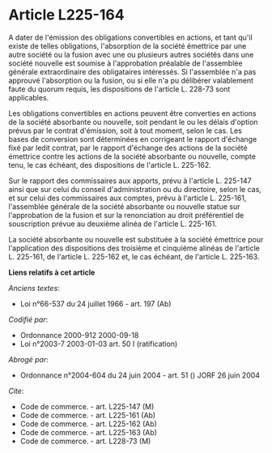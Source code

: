 # Article L225-164

A dater de l'émission des obligations convertibles en actions, et tant qu'il existe de telles obligations, l'absorption de la
société émettrice par une autre société ou la fusion avec une ou plusieurs autres sociétés dans une société nouvelle est
soumise à l'approbation préalable de l'assemblée générale extraordinaire des obligataires intéressés. Si l'assemblée n'a pas
approuvé l'absorption ou la fusion, ou si elle n'a pu délibérer valablement faute du quorum requis, les dispositions de
l'article L. 228-73 sont applicables.

Les obligations convertibles en actions peuvent être converties en actions de la société absorbante ou nouvelle, soit pendant
le ou les délais d'option prévus par le contrat d'émission, soit à tout moment, selon le cas. Les bases de conversion sont
déterminées en corrigeant le rapport d'échange fixé par ledit contrat, par le rapport d'échange des actions de la société
émettrice contre les actions de la société absorbante ou nouvelle, compte tenu, le cas échéant, des dispositions de l'article
L. 225-162.

Sur le rapport des commissaires aux apports, prévu à l'article L. 225-147 ainsi que sur celui du conseil d'administration ou
du directoire, selon le cas, et sur celui des commissaires aux comptes, prévu à l'article L. 225-161, l'assemblée générale de
la société absorbante ou nouvelle statue sur l'approbation de la fusion et sur la renonciation au droit préférentiel de
souscription prévue au deuxième alinéa de l'article L. 225-161.

La société absorbante ou nouvelle est substituée à la société émettrice pour l'application des dispositions des troisième et
cinquième alinéas de l'article L. 225-161, de l'article L. 225-162 et, le cas échéant, de l'article L. 225-163.

**Liens relatifs à cet article**

_Anciens textes_:

  - Loi n°66-537 du 24 juillet 1966 - art. 197 (Ab)

_Codifié par_:

  - Ordonnance 2000-912 2000-09-18
  - Loi n°2003-7 2003-01-03 art. 50 I (ratification)

_Abrogé par_:

  - Ordonnance n°2004-604 du 24 juin 2004 - art. 51 () JORF 26 juin 2004

_Cite_:

  - Code de commerce. - art. L225-147 (M)
  - Code de commerce. - art. L225-161 (Ab)
  - Code de commerce. - art. L225-162 (Ab)
  - Code de commerce. - art. L225-163 (Ab)
  - Code de commerce. - art. L228-73 (M)
